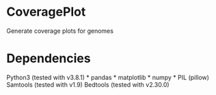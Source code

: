 # CoveragePlot
Generate coverage plots for genomes

# Dependencies
Python3 (tested with v3.8.1)
	* pandas 
	* matplotlib
	* numpy
	* PIL (pillow)
Samtools (tested with v1.9)
Bedtools (tested with v2.30.0)

